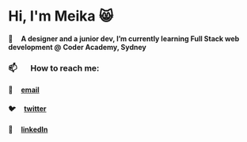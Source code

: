 # Hi, I'm Meika 😸

#### 🌱  &nbsp; &nbsp; A designer and a junior dev, I’m currently learning Full Stack web development @ Coder Academy, Sydney

### 📫 &nbsp; &nbsp; &nbsp; How to reach me:
#### 📩 &nbsp; &nbsp; [email](meikafreckelton@gmail.com)
#### 🐦 &nbsp; &nbsp; [twitter](https://twitter.com/meikafreckelton)
#### 📲 &nbsp; &nbsp; [linkedIn](https://www.linkedin.com/in/meika-freckelton-269741195)

